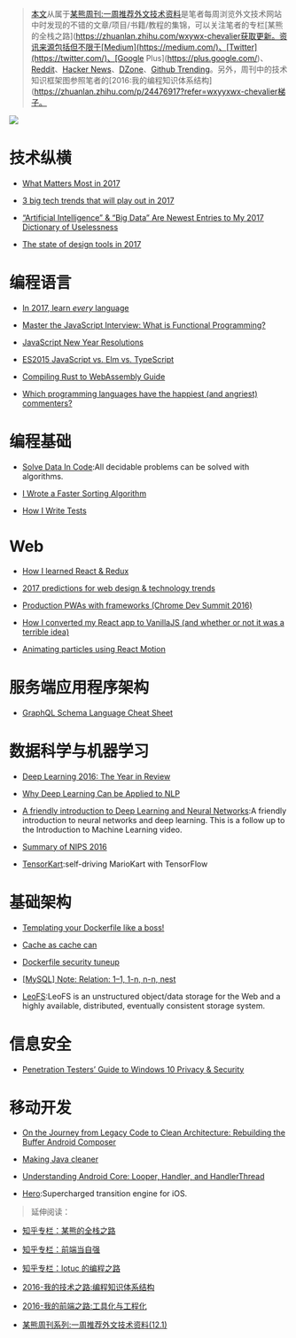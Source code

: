 ﻿> [本文](https://zhuanlan.zhihu.com/p/24739573)从属于[某熊周刊:一周推荐外文技术资料](https://github.com/wx-chevalier/Coder-Knowledge-Graph/tree/master/Weekly)是笔者每周浏览外文技术网站中时发现的不错的文章/项目/书籍/教程的集锦，可以关注笔者的专栏[某熊的全栈之路](https://zhuanlan.zhihu.com/wxywx-chevalier获取更新。资讯来源包括但不限于[Medium](https://medium.com/)、[Twitter](https://twitter.com/)、[Google Plus](https://plus.google.com/)、[Reddit](https://www.reddit.com/)、[Hacker News](https://news.ycombinator.com/)、[DZone](https://dzone.com/)、[Github Trending](https://github.com/trending)。另外，周刊中的技术知识框架图参照笔者的[2016:我的编程知识体系结构](https://zhuanlan.zhihu.com/p/24476917?refer=wxyyxwx-chevalier梯子。

![](https://coding.net/u/hoteam/p/Cache/git/raw/master/2017/1/1/1-hRB8kRj4Ts-OBNp5kUxFCQ.jpeg)

# 技术纵横

- [What Matters Most in 2017](https://backchannel.com/what-matters-most-in-2017-a897c34bd3b9?source=bookmarks---------4----------)

- [3 big tech trends that will play out in 2017](https://medium.com/lightspeed-venture-partners/3-big-tech-trends-that-will-play-out-in-2017-2f369d2a62a7?source=bookmarks---------6----------)

- [“Artificial Intelligence” & “Big Data” Are Newest Entries to My 2017 Dictionary of Uselessness](https://hackernoon.com/artificial-intelligence-big-data-are-newest-entries-to-my-2017-dictionary-of-uselessness-753ad5330e95#.hw8qex6tm)

- [The state of design tools in 2017](https://medium.com/froont/the-state-of-design-tools-in-2017-5fc15fccd6dd#.7lsi4l6i4)

# 编程语言

- [In 2017, learn _every_ language](https://blog.bradfieldcs.com/in-2017-learn-every-language-59b11f68eee?source=bookmarks---------8----------)

- [Master the JavaScript Interview: What is Functional Programming?](https://medium.com/javascript-scene/master-the-javascript-interview-what-is-functional-programming-7f218c68b3a0#.70mvowcts)

- [JavaScript New Year Resolutions](https://medium.com/javascript-scene/javascript-new-year-resolutions-countdown-8390dae90762)

- [ES2015 JavaScript vs. Elm vs. TypeScript](https://medium.com/front-end-hacking/es2015-vs-elm-vs-typescript-a88dbc5d14d9#.s260cwp4b)

- [Compiling Rust to WebAssembly Guide](https://medium.com/@chicoxyzzy/compiling-rust-to-webassembly-guide-411066a69fde#.qbke0pr79)

- [Which programming languages have the happiest (and angriest) commenters?](https://hackernoon.com/which-programming-languages-have-the-happiest-and-angriest-commenters-ebe91b3852ed#.iar0v3ipj)

# 编程基础

- [Solve Data In Code](https://github.com/espadrine/Solve-Data-In-Code):All decidable problems can be solved with algorithms.

- [I Wrote a Faster Sorting Algorithm](https://probablydance.com/2016/12/27/i-wrote-a-faster-sorting-algorithm/)

- [How I Write Tests](https://blog.nelhage.com/2016/12/how-i-test/)

# Web

- [How I learned React & Redux](https://iot-for-all.com/how-i-learned-react-redux-63087d7cf345#.sozwrlxju)

- [2017 predictions for web design & technology trends](https://medium.com/envato/2017-predictions-for-web-design-technology-trends-d11d29afd109?source=bookmarks---------7----------)

- [Production PWAs with frameworks (Chrome Dev Summit 2016)](https://www.youtube.com/watch?v=e8XejNt5SZo)

- [How I converted my React app to VanillaJS (and whether or not it was a terrible idea)](https://hackernoon.com/how-i-converted-my-react-app-to-vanillajs-and-whether-or-not-it-was-a-terrible-idea-4b14b1b2faff#.pfj5wpfrl)

- [Animating particles using React Motion](https://hackernoon.com/animating-particles-using-react-motion-dcded1895f17#.5pywxqfe6)

# 服务端应用程序架构

- [GraphQL Schema Language Cheat Sheet](https://wehavefaces.net/graphql-shorthand-notation-cheatsheet-17cd715861b6?source=bookmarks---------1----------)

# 数据科学与机器学习

- [Deep Learning 2016: The Year in Review](http://www.deeplearningweekly.com/blog/deep-learning-2016-the-year-in-review)

- [Why Deep Learning Can be Applied to NLP](https://medium.com/intuitionmachine/why-deep-learning-can-be-applied-to-natural-languages-46c74a6f861f?source=reading_list---------1-2---------)

- [A friendly introduction to Deep Learning and Neural Networks](https://www.youtube.com/watch?v=BR9h47Jtqyw):A friendly introduction to neural networks and deep learning. This is a follow up to the Introduction to Machine Learning video.

- [Summary of NIPS 2016](http://blog.evjang.com/2017/01/nips2016.html)

- [TensorKart](https://github.com/kevinhughes27/TensorKart):self-driving MarioKart with TensorFlow

# 基础架构

- [Templating your Dockerfile like a boss!](https://blog.dockbit.com/templating-your-dockerfile-like-a-boss-2a84a67d28e9?source=bookmarks---------2----------)

- [Cache as cache can](https://hackernoon.com/cache-as-cache-can-e3cf86552263?source=bookmarks---------3----------)

- [Dockerfile security tuneup](https://medium.com/microscaling-systems/dockerfile-security-tuneup-166f1cdafea1#.r0c0j1uwv)

- [[MySQL] Note: Relation: 1–1, 1-n, n-n, nest](https://hackernoon.com/mysql-tutorial-example-relation-foreign-key-database-funtion-join-table-query-one-namy-nest-41dd09648fbd#.6nmues15w)

- [LeoFS](https://github.com/leo-project/leofs):LeoFS is an unstructured object/data storage for the Web and a highly available, distributed, eventually consistent storage system.

# 信息安全

- [Penetration Testers’ Guide to Windows 10 Privacy & Security](https://hackernoon.com/the-2017-pentester-guide-to-windows-10-privacy-security-cf734c510b8d?source=bookmarks---------5----------)

# 移动开发

- [On the Journey from Legacy Code to Clean Architecture: Rebuilding the Buffer Android Composer](https://medium.com/@hitherejoe/on-the-journey-from-legacy-code-to-clean-architecture-rebuilding-the-buffer-android-composer-63a1b55cc53f#.h5qyr3l9y)

- [Making Java cleaner](https://medium.com/@AndroidAdvance/making-the-java-code-cleaner-1-d016eb71fad3?source=bookmarks---------0----------)

- [Understanding Android Core: Looper, Handler, and HandlerThread](https://blog.mindorks.com/android-core-looper-handler-and-handlerthread-bd54d69fe91a)

- [Hero](https://github.com/lkzhao/Hero):Supercharged transition engine for iOS.

> 延伸阅读：

- [知乎专栏：某熊的全栈之路](https://zhuanlan.zhihu.com/wx-chevalier)
  >
- [知乎专栏：前端当自强](https://zhuanlan.zhihu.com/c_67532981)
  >
- [知乎专栏：lotuc 的编程之路](https://zhuanlan.zhihu.com/lotuc)
  >
- [2016-我的技术之路:编程知识体系结构](https://zhuanlan.zhihu.com/p/24476917?refer=wx-chevalier)
  >
- [2016-我的前端之路:工具化与工程化](https://zhuanlan.zhihu.com/p/24575395?refer=wx-chevalier)
  >
- [某熊周刊系列:一周推荐外文技术资料(12.1)](https://zhuanlan.zhihu.com/p/24516669?refer=wx-chevalier)
